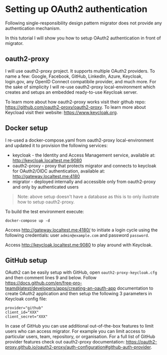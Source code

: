 # Setting up OAuth2 authentication

Following single-responsibility design pattern migrator does not provide any authentication mechanism.

In this tutorial I will show you how to setup OAuth2 authentication in front of migrator.

## oauth2-proxy

I will use oauth2-proxy project. It supports multiple OAuth2 providers. To name a few: Google, Facebook, GitHub, LinkedIn, Azure, Keycloak, login.gov, any OpenID Connect compatibile provider, and much more. For the sake of simplicity I will re-use oauth2-proxy local-environment which creates and setups an embedded ready-to-use Keycloak server.

To learn more about how oauth2-proxy works visit their github repo: https://github.com/oauth2-proxy/oauth2-proxy. To learn more about Keycload visit their website: https://www.keycloak.org.

## Docker setup

I re-used a docker-compose.yaml from oauth2-proxy local-environment and updated it to provision the following services:

* keycloak - the Identity and Access Management service, available at: http://keycloak.localtest.me:9080
* oauth2-proxy - proxy that protects migrator and connects to keycloak for OAuth2/OIDC authentication, available at: http://gateway.localtest.me:4180
* migrator - deployed internally and accessible only from oauth2-proxy and only by authenticated users

> Note: above setup doesn't have a database as this is to only ilustrate how to setup oauth2-proxy.

To build the test environment execute:

```
docker-compose up -d
```

Access http://gateway.localtest.me:4180/ to initiate a login cycle using the following credentials: user `admin@example.com` and password `password`.

Access http://keycloak.localtest.me:9080 to play around with Keycloak.

## GitHub setup

OAuth2 can be easily setup with GitHub, open `oauth2-proxy-keycloak.cfg` and then comment lines 9 and below. Follow https://docs.github.com/en/free-pro-team@latest/developers/apps/creating-an-oauth-app documentation to create OAuth2 application and then setup the following 3 parameters in Keycloak config file:

```
provider="github"
client_id="XXX"
client_secret="XXX"
```

In case of GitHub you can use additional out-of-the-box features to limit users who can access migrator. For example you can limit access to particular users, team, repository, or organisation. For a full list of GitHub provider features check out oauth2-proxy documentation: https://oauth2-proxy.github.io/oauth2-proxy/auth-configuration#github-auth-provider.

